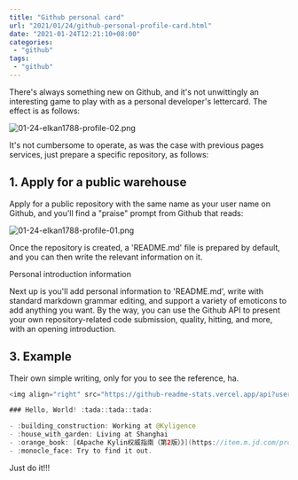 ```yaml
---
title: "Github personal card"
url: "2021/01/24/github-personal-profile-card.html"
date: "2021-01-24T12:21:10+08:00"
categories:
 - "github"
tags:
 - "github"
---
```


There's always something new on    Github, and it's not unwittingly an interesting game to play with as a personal developer's lettercard. The effect is as follows:

![01-24-elkan1788-profile-02.png](//lisenhui.gitee.io/imgs/blog/2021/01-24-elkan1788-profile-02.png)

It's not cumbersome to operate, as was the case with previous pages services, just prepare a specific repository, as follows:

<!--more-->

## 1. Apply for a public warehouse

Apply for a public repository with the same name as your user name on Github, and you'll find a "praise" prompt from Github that reads:

![01-24-elkan1788-profile-01.png](//lisenhui.gitee.io/imgs/blog/2021/01-24-elkan1788-profile-01.png)


Once the repository is created, a 'README.md' file is prepared by default, and you can then write the relevant information on it. 

Personal introduction information

Next up is you'll add personal information to 'README.md', write with standard markdown grammar editing, and support a variety of emoticons to add anything you want. By the way, you can use the Github API to present your own repository-related code submission, quality, hitting, and more, with an opening introduction. 

## 3. Example

Their own simple writing, only for you to see the reference, ha.


```java
<img align="right" src="https://github-readme-stats.vercel.app/api?username=elkan1788&show_icons=true&icon_color=CE1D2D&text_color=718096&bg_color=ffffff&hide_title=true" />

### Hello, World! :tada::tada::tada:

- :building_construction: Working at @Kyligence
- :house_with_garden: Living at Shanghai
- :orange_book: [《Apache Kylin权威指南（第2版）》](https://item.m.jd.com/product/12566389.html)
- :monocle_face: Try to find it out.
```

Just do it!!!


